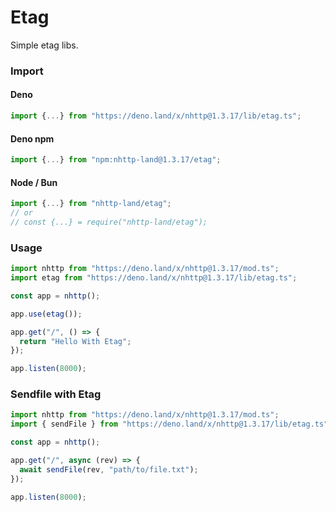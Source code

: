 # Etag
Simple etag libs.

### Import
#### Deno
```ts
import {...} from "https://deno.land/x/nhttp@1.3.17/lib/etag.ts";
```
#### Deno npm
```ts
import {...} from "npm:nhttp-land@1.3.17/etag";
```
#### Node / Bun
```ts
import {...} from "nhttp-land/etag";
// or
// const {...} = require("nhttp-land/etag");
```

### Usage
```ts
import nhttp from "https://deno.land/x/nhttp@1.3.17/mod.ts";
import etag from "https://deno.land/x/nhttp@1.3.17/lib/etag.ts";

const app = nhttp();

app.use(etag());

app.get("/", () => {
  return "Hello With Etag";
});

app.listen(8000);
```

### Sendfile with Etag
```ts
import nhttp from "https://deno.land/x/nhttp@1.3.17/mod.ts";
import { sendFile } from "https://deno.land/x/nhttp@1.3.17/lib/etag.ts";

const app = nhttp();

app.get("/", async (rev) => {
  await sendFile(rev, "path/to/file.txt");
});

app.listen(8000);
```